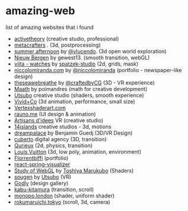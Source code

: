 # amazing-web
list of amazing websites that i found 

- [activetheory](https://activetheory.net/) (creative studio, professional)
- [metacrafters](https://www.metacrafters.io) . (3d, postprocessing)
- [summer afternoon](https://summer-afternoon.vlucendo.com) by [@vlucendo](https://twitter.com/vlucendo). (3d open world exploration)
- [Nieuw Bergen](https://nieuwbergen.com/) by gewest13. (smooth transition, webGL)
- [viita - watches](https://viita-watches.com/) by [spatzek-studio](https://spatzek.studio/) (2d, grids, mask)
- [niccolomiranda.com](https://www.niccolomiranda.com/) by [@niccolomiranda](https://twitter.com/niccolomiranda) (portfolio - newspaper-like design)
- [theseawebreathe](https://www.bluemarinefoundation.com/the-sea-we-breathe/) by [@craftedbyCG](https://twitter.com/CraftedbyGC) (3D - VR experience)
- [Maath](https://maath.pmnd.rs/) by poimandres (math for creative development)
- [Utsubo](https://utsubo.co/) creative studio (shaders, smooth experience)
- [Vivid+Co](https://vividand.co/) (3d animation, performance, small size)
- [Vertexshaderart.com](https://www.vertexshaderart.com/)
- [rauno.me](https://rauno.me/) (UI design & animation)
- [Artisans d'idees](https://www.artisansdidees.com/en) VR (creative studio)
- [14islands](https://14islands.com/lab/) creative studios - 3d, motions
- [dreampalace](http://dreampalace.benjaminguedj.com/) by Benjamin Guedj (3D/VR Design)
- [cuberto](https://cuberto.com/) digital agency (3D, transition)
- [Qurieux](https://www.qurieux.fr/) (2d, physics, transition)
- [Louis Vuitton](https://us.louisvuitton.com/eng-us/stories/louis-200) (3d, low poly, animation, environment)
- [Florrentbiffi](https://florentbiffi.com/) (portfolio)
- [react-spring-visualizer](https://react-spring-visualizer.com/)
- [Study of WebGL](https://toshiya-marukubo.github.io/) by [Toshiya Marukubo](https://twitter.com/toshiyamarukubo)  (Shaders)
- [sougen](https://sougen.co/) by [Utsubo](https://utsubo.co/) (VR)
- [Godly](https://godly.website/) (design gallery)
- [kabu-kitamura](https://www.kabu-kitamura.com/) (transition, scroll)
- [monopo.london](https://monopo.london/) (shader, uniform shader)
- [rokumaruichi.tokyo](https://www.rokumaruichi.tokyo/) (scroll, 3d, camera)
